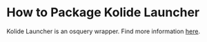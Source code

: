 # How to Package Kolide Launcher
Kolide Launcher is an osquery wrapper. Find more information [here](https://github.com/kolide/launcher).

